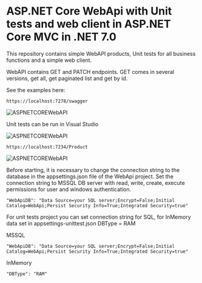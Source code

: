 # ASP.NET Core WebApi with Unit tests and web client in ASP.NET Core MVC in .NET 7.0

This repository contains simple WebAPI products, Unit tests for all business functions and a simple web client.

WebAPI contains GET and PATCH endpoints. GET comes in several versions, get all, get paginated list and get by id.

See the examples here:

``` https://localhost:7278/swagger ```

![ASPNETCOREWebAPI](./api.jpg)

Unit tests can be run in Visual Studio

![ASPNETCOREWebAPI](./unittests.jpg)

``` https://localhost:7234/Product ```

![ASPNETCOREWebAPI](./webapp.jpg)

Before starting, it is necessary to change the connection string to the database in the appsettings.json file of the WebApi project. 
Set the connection string to MSSQL DB server with read, write, create, execute permissions for user and windows authentication.

``` "WebApiDB": "Data Source=your SQL server;Encrypt=False;Initial Catalog=WebApi;Persist Security Info=True;Integrated Security=true" ```

For unit tests project you can set connection string for SQL, for InMemory data set in appsettings-unittest.json DBType = RAM

MSSQL

``` "WebApiDB": "Data Source=your SQL server;Encrypt=False;Initial Catalog=WebApi;Persist Security Info=True;Integrated Security=true" ```

InMemory

``` "DBType": "RAM" ```
